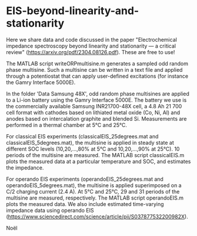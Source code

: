 # EIS-beyond-linearity-and-stationarity

Here we share data and code discussed in the paper "Electrochemical impedance spectroscopy beyond linearity and stationarity — a critical review" (https://arxiv.org/pdf/2304.08126.pdf). These are free to use!

The MATLAB script writeORPmultisine.m generates a sampled odd random phase multisine. Such a multisine can be written in a text file and applied through a potentiostat that can apply user-defined excitations (for instance the Gamry Interface 5000E).

In the folder 'Data Samsung 48X', odd random phase multisines are applied to a Li-ion battery using the Gamry Interface 5000E. The battery we use is the commercially available Samsung INR21700-48X cell, a 4.8 Ah 21 700 cell format with cathodes based on lithiated metal oxide (Co, Ni, Al) and anodes based on intercalation graphite and blended Si. Measurements are performed in a thermal chamber at 5°C and 25°C.

For classical EIS experiments (classicalEIS_25degrees.mat and classicalEIS_5degrees.mat), the multisine is applied in steady state at different SOC levels (10,20,...,80% at 5°C and 10,20,...,90% at 25°C). 10 periods of the multisine are measured. The MATLAB script classicalEIS.m plots the measured data at a particular temperature and SOC, and estimates the impedance.

For operando EIS experiments (operandoEIS_25degrees.mat and operandoEIS_5degrees.mat), the multisine is applied superimposed on a C/2 charging current (2.4 A). At 5°C and 25°C, 29 and 31 periods of the multisine are measured, respectively. The MATLAB script operandoEIS.m plots the measured data. We also include estimated time-varying impedance data using operando EIS (https://www.sciencedirect.com/science/article/pii/S037877532200982X).

Noël
